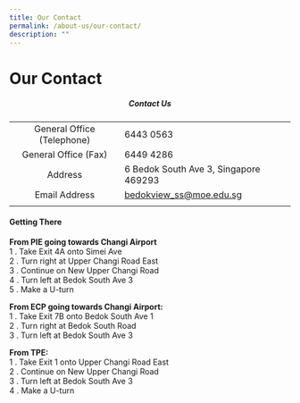 ```yaml
---
title: Our Contact
permalink: /about-us/our-contact/
description: ""
---
```

# Our Contact
##### <center>Contact Us</center>

|   |   |
|:-:|---|
| General Office (Telephone)  | 6443 0563  |
| General Office (Fax)  | 6449 4286  |
| Address  | 6 Bedok South Ave 3, Singapore 469293  |
| Email Address  | [bedokview\_ss@moe.edu.sg](mailto:bedokview_ss@moe.edu.sg)  |
|   |   |

#### Getting There

**From PIE going towards Changi Airport**<br>
1 \. Take Exit 4A onto Simei Ave<br>
2 \. Turn right at Upper Changi Road East<br>
3 \. Continue on New Upper Changi Road<br>
4 \. Turn left at Bedok South Ave 3<br>
5 \. Make a U-turn 

**From ECP going towards Changi Airport:**<br>
1 \. Take Exit 7B onto Bedok South Ave 1 <br>
2 \. Turn right at Bedok South Road<br>
3 \. Turn left at Bedok South Ave 3

**From TPE:**<br>
1 \. Take Exit 1 onto Upper Changi Road East<br>
2 \. Continue on New Upper Changi Road<br>
3 \. Turn left at Bedok South Ave 3<br>
4 \. Make a U-turn